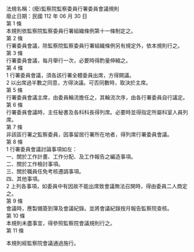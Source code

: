 法規名稱：(廢)監察院監察委員行署委員會議規則  
廢止日期：民國 112 年 06 月 30 日  
第 1 條  
本規則依監察院監察委員行署組織條例第十一條制定之。  
第 2 條  
行署委員會議，除監察院監察委員行署組織條例另有規定外，依本規則行之。  
第 3 條  
行署委員會議，每月舉行一次，必要時得酌量伸縮之。  
第 4 條  
1 行署委員會議，須各該行署全體委員出席，方得開議。  
2 以出席過半數之同意，方得決議。可否同數時，取決於主席。  
第 5 條  
行署委員會議主席，由委員輪流擔任之，其輪流次序，由各行署委員自行議定。  
第 6 條  
行署委員會議時，主任秘書及各科科長得列席。必要時並得指定所屬科室人員列席。  
第 7 條  
非該區行署之監察委員，因事留居行署所在地者，得列席行署委員會議。  
第 8 條  
1 行署委員會議討論事項如左：  
一、關於工作計畫、工作分配、及工作報告之編造事項。  
二、關於工作檢討事項。  
三、關於職員任免考核遷調事項。  
四、其他事項。  
2 上列各事項，如委員中有因故不能出席致會議無法召開時，得由委員二人商定之。  
第 9 條  
會議時，應製備簽到簿及會議紀錄。並將會議紀錄按月報告監察院查核。  
第 10 條  
本規則未盡事宜，得參照監察院會議規則行之。  
第 11 條  


本規則經監察院會議通過施行。  


